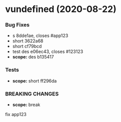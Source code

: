 # vundefined (2020-08-22)


### Bug Fixes

* s 8dde1ae, closes #app123
* short 3622a68
* short cf79bcd
* test des e06ec43, closes #123123
* **scope:** des b135417


### Tests

* **scope:** short ff296da


### BREAKING CHANGES

* **scope:** break

fix app123



